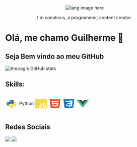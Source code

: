 <p align="center"><img width="30%" src="https://github.com/alansmathew/alansmathew/raw/master/lang.gif" alt="lang image here" /></p>

<p align="center">I'm conaticus, a programmer, content creator.</p>


# Olá, me chamo Guilherme 👋

## Seja Bem vindo ao meu GitHub

![Anurag's GitHub stats](https://github-readme-stats.vercel.app/api?username=gpocas&show_icons=true&bg_color=00000000)

## Skills:
  <div style="display: inline_block"><br>
    <img align="center" alt="Guilherme-Python" height="30" width="40" src="https://raw.githubusercontent.com/devicons/devicon/master/icons/python/python-original.svg"/> Python
     <img align="center" alt="Guilherme-Js" height="30" width="40" src="https://raw.githubusercontent.com/devicons/devicon/master/icons/javascript/javascript-plain.svg">
    <img align="center" alt="Guilherme-HTML" height="30" width="40" src="https://raw.githubusercontent.com/devicons/devicon/master/icons/html5/html5-original.svg">
    <img align="center" alt="Guilherme-CSS" height="30" width="40" src="https://raw.githubusercontent.com/devicons/devicon/master/icons/css3/css3-original.svg">
    <img align="center" alt="Guilherme-Vue" height="30" width="40" src="https://raw.githubusercontent.com/devicons/devicon/master/icons/vuejs/vuejs-original.svg">
    
  </div>
  <br>

## Redes Sociais

 <a href="https://www.instagram.com/pocaas_3301/" target="_blank"><img src="https://img.shields.io/badge/-Instagram-%23E4405F?style=for-the-badge&logo=instagram&logoColor=white" target="_blank"></a>
 <a href="https://www.linkedin.com/in/www.linkedin.com/in/guilherme-poças-0226a4266" target="_blank"><img src="https://img.shields.io/badge/-LinkedIn-%230077B5?style=for-the-badge&logo=linkedin&logoColor=white" target="_blank"></a> 


